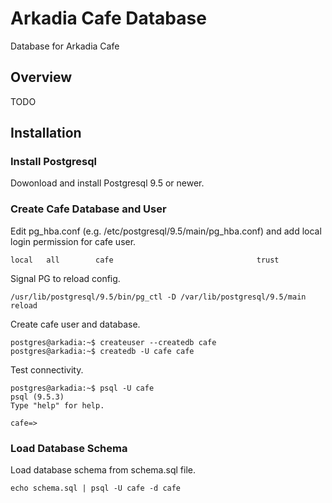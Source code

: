 # Arkadia Cafe Database
Database for Arkadia Cafe

## Overview
TODO


## Installation

### Install Postgresql

Dowonload and install Postgresql 9.5 or newer.

### Create Cafe Database and User

Edit pg_hba.conf (e.g. /etc/postgresql/9.5/main/pg_hba.conf) and add local login permission for cafe user.

```
local   all        cafe                                trust
```

Signal PG to reload config.

```
/usr/lib/postgresql/9.5/bin/pg_ctl -D /var/lib/postgresql/9.5/main reload
```

Create cafe user and database.

```
postgres@arkadia:~$ createuser --createdb cafe
postgres@arkadia:~$ createdb -U cafe cafe
```

Test connectivity.

```
postgres@arkadia:~$ psql -U cafe
psql (9.5.3)
Type "help" for help.

cafe=>
```

### Load Database Schema

Load database schema from schema.sql file.

```
echo schema.sql | psql -U cafe -d cafe
```

